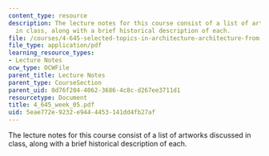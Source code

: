 ```yaml
---
content_type: resource
description: The lecture notes for this course consist of a list of artworks discussed
  in class, along with a brief historical description of each.
file: /courses/4-645-selected-topics-in-architecture-architecture-from-1750-to-the-present-fall-2004/5eae772e9232e9444453141dd4fb27af_4_645_week_05.pdf
file_type: application/pdf
learning_resource_types:
- Lecture Notes
ocw_type: OCWFile
parent_title: Lecture Notes
parent_type: CourseSection
parent_uid: 0d76f204-4062-3686-4c8c-d267ee3711d1
resourcetype: Document
title: 4_645_week_05.pdf
uid: 5eae772e-9232-e944-4453-141dd4fb27af
---
```

The lecture notes for this course consist of a list of artworks discussed in class, along with a brief historical description of each.

